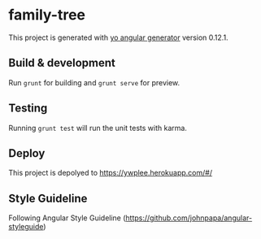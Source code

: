 # family-tree

This project is generated with [yo angular generator](https://github.com/yeoman/generator-angular)
version 0.12.1.

## Build & development

Run `grunt` for building and `grunt serve` for preview.

## Testing

Running `grunt test` will run the unit tests with karma.

## Deploy

This project is depolyed to https://ywplee.herokuapp.com/#/

## Style Guideline

Following Angular Style Guideline (https://github.com/johnpapa/angular-styleguide)
